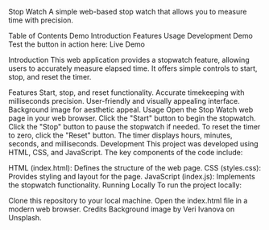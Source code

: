 Stop Watch
A simple web-based stop watch that allows you to measure time with precision.

Table of Contents
Demo
Introduction
Features
Usage
Development
Demo
Test the button in action here: Live Demo

Introduction
This web application provides a stopwatch feature, allowing users to accurately measure elapsed time. It offers simple controls to start, stop, and reset the timer.

Features
Start, stop, and reset functionality.
Accurate timekeeping with milliseconds precision.
User-friendly and visually appealing interface.
Background image for aesthetic appeal.
Usage
Open the Stop Watch web page in your web browser.
Click the "Start" button to begin the stopwatch.
Click the "Stop" button to pause the stopwatch if needed.
To reset the timer to zero, click the "Reset" button.
The timer displays hours, minutes, seconds, and milliseconds.
Development
This project was developed using HTML, CSS, and JavaScript. The key components of the code include:

HTML (index.html): Defines the structure of the web page.
CSS (styles.css): Provides styling and layout for the page.
JavaScript (index.js): Implements the stopwatch functionality.
Running Locally
To run the project locally:

Clone this repository to your local machine.
Open the index.html file in a modern web browser.
Credits
Background image by Veri Ivanova on Unsplash.
